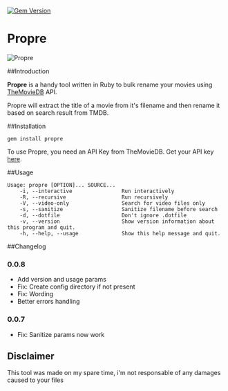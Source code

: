 [![Gem Version](https://badge.fury.io/rb/propre.svg)](http://badge.fury.io/rb/propre)

Propre
======

![Propre](http://cl.ly/image/3b3M2Q2s2r2r/Image%202014-12-31%20at%204.10.46%20PM.png)

##Introduction

**Propre** is a handy tool written in Ruby to bulk rename your movies using [TheMovieDB](https://www.themoviedb.org/) API.

Propre will extract the title of a movie from it's filename and then rename it based on search result from TMDB.

##Installation

    gem install propre

To use Propre, you need an API Key from TheMovieDB. Get your API key [here](https://www.themoviedb.org/account).

##Usage

    Usage: propre [OPTION]... SOURCE...
        -i, --interactive                Run interactively
        -R, --recursive                  Run recursively
        -V, --video-only                 Search for video files only
        -s, --sanitize                   Sanitize filename before search
        -d, --dotfile                    Don't ignore .dotfile
        -v, --version                    Show version information about this program and quit.
        -h, --help, --usage              Show this help message and quit.

##Changelog

### 0.0.8

  - Add version and usage params
  - Fix: Create config directory if not present
  - Fix: Wording
  - Better errors handling

### 0.0.7

  - Fix: Sanitize params now work

Disclaimer
----------

This tool was made on my spare time, i'm not responsable of any damages caused to your files
